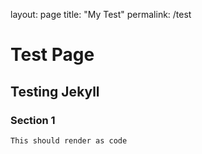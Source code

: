 layout: page
title: "My Test"
permalink: /test

# Test Page
## Testing Jekyll

### Section 1
```
This should render as code
```